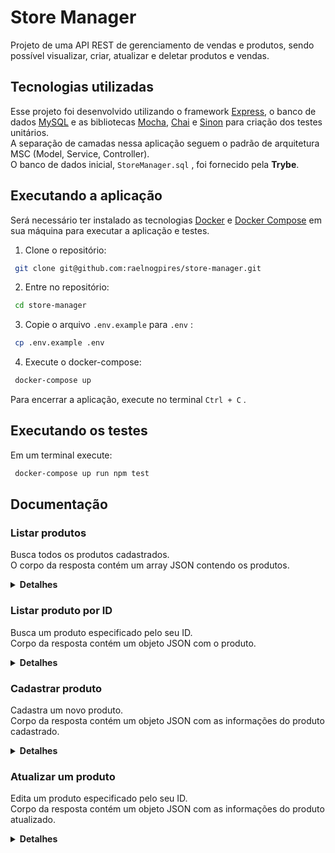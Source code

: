 # Store Manager
Projeto de uma API REST de gerenciamento de vendas e produtos, sendo possível visualizar, criar, atualizar e deletar produtos e vendas.

## Tecnologias utilizadas
Esse projeto foi desenvolvido utilizando o framework [Express](https://expressjs.com/), o banco de dados [MySQL](https://www.mysql.com/) e as bibliotecas [Mocha](https://mochajs.org/), [Chai](https://www.chaijs.com/) e [Sinon](https://sinonjs.org/) para criação dos testes unitários.  
A separação de camadas nessa aplicação seguem o padrão de arquitetura MSC (Model, Service, Controller).  
O banco de dados inicial, `StoreManager.sql` , foi fornecido pela **Trybe**.

## Executando a aplicação
Será necessário ter instalado as tecnologias [Docker](https://docs.docker.com/engine/install/) e [Docker Compose](https://docs.docker.com/compose/install/) em sua máquina para executar a aplicação e testes.  

1. Clone o repositório:
```sh
 git clone git@github.com:raelnogpires/store-manager.git
```

2. Entre no repositório:
```sh
 cd store-manager
```

3. Copie o arquivo `.env.example` para `.env` :
```sh
 cp .env.example .env
```

4. Execute o docker-compose:
```sh
 docker-compose up
```

Para encerrar a aplicação, execute no terminal `Ctrl + C` .

## Executando os testes
Em um terminal execute:
```sh
 docker-compose up run npm test
```

## Documentação

### Listar produtos
Busca todos os produtos cadastrados.  
O corpo da resposta contém um array JSON contendo os produtos.  

<details>
  <summary><strong>Detalhes</strong></summary>

#### URL
```sh
 GET http://localhost:3000/products
```

#### Campos da resposta
| **Campo**  | **Tipo** | **Descrição**                      |
|:-----------|:---------|:-----------------------------------|
| id         | int      | ID do produto.                     |
| name       | string   | Nome do produto.                   |
| quantity   | int      | Quantidade em estoque do produto.  |

#### Códigos de status da resposta
| **Código** | **Descrição**                      |
|:-----------|:-----------------------------------|
| 200        | Produtos retornados com sucesso.   |

#### Exemplo
Resposta:
```json
 [
  {
    "id": 1,
    "name": "Martelo de Thor",
    "quantity": 10
  },
  {
    "id": 2,
    "name": "Traje de encolhimento",
    "quantity": 20
  },  
  {
    "id": 3,
    "name": "Escudo do CapitÃ£o AmÃ©rica",
    "quantity": 30
  }
 ]
```

</details>

### Listar produto por ID
Busca um produto especificado pelo seu ID.  
Corpo da resposta contém um objeto JSON com o produto.  

<details>
  <summary><strong>Detalhes</strong></summary>

#### URL
```sh
 GET http://localhost:3000/products/{id}
```

#### Parâmetros

##### Path
| **Campo**  | **Tipo** | **Descrição**           |
|:-----------|:---------|:------------------------|
| id         | int      | ID do produto.          |

#### Campos da resposta
| **Campo**  | **Tipo** | **Descrição**                     |
|:-----------|:---------|:----------------------------------|
| id         | int      | ID do produto.                    |
| name       | string   | Nome do produto.                  |
| quantity   | int      | Quantidade em estoque do produto. |

#### Códigos de status da resposta
| **Código** | **Descrição**                      |
|:-----------|:-----------------------------------|
| 200        | Produto retornado com sucesso.     |
| 404        | Produto não encontrado.            |

#### Exemplo
Resposta:
```json
 {
   "id": 1,
   "name": "Martelo de Thor",
   "quantity": 10
 }
```

</details>

### Cadastrar produto
Cadastra um novo produto.  
Corpo da resposta contém um objeto JSON com as informações do produto cadastrado.

<details>
  <summary><strong>Detalhes</strong></summary>

#### URL
```sh
 POST http://localhost:3000/products
```

#### Parâmetros

##### Body
| **Parâmetro**  | **Tipo** | **Descrição**                                       |
|:---------------|:---------|:----------------------------------------------------|
| name           | string   | Nome do produto. **Obrigatório**, mínimo: 5 letras. |
| quantity       | int      | Quantidade do produto. **Obrigatório**, mínimo: 1.  |

#### Campos da resposta
| **Campo**  | **Tipo** | **Descrição**                      |
|:-----------|:---------|:-----------------------------------|
| id         | int      | ID do produto.                     |
| name       | string   | Nome do produto.                   |
| quantity   | int      | Quantidade em estoque do produto.  |

#### Códigos de status da resposta
| **Código** | **Descrição**                                     |
|:-----------|:--------------------------------------------------|
| 201        | Produto cadastrado com sucesso.                   |
| 400        | Parâmetro não encontrado no `body` da requisição. |
| 422        | Parâmetro inválido.                               |

#### Exemplo

Requisição:
```json
 "name": "Armadura do Homem de Ferro",
 "quantity": 1,
```

Resposta:
```json
 "id": 4,
 "name": "Armadura do Homem de Ferro",
 "quantity": 1,
```

</details>

### Atualizar um produto
Edita um produto especificado pelo seu ID.  
Corpo da resposta contém um objeto JSON com as informações do produto atualizado.

<details>
  <summary><strong>Detalhes</strong></summary>

#### URL
```sh
 PUT http://localhost:3000/products/{id}
```

#### Parâmetros

##### Path
| **Campo**  | **Tipo** | **Descrição**           |
|:-----------|:---------|:------------------------|
| id         | int      | ID do produto.          |

##### Body
| **Parâmetro**  | **Tipo** | **Descrição**                                       |
|:---------------|:---------|:----------------------------------------------------|
| name           | string   | Nome do produto. **Obrigatório**, mínimo: 5 letras. |
| quantity       | int      | Quantidade do produto. **Obrigatório**, mínimo: 1.  |

#### Campos da resposta
| **Campo**  | **Tipo** | **Descrição**                      |
|:-----------|:---------|:-----------------------------------|
| id         | int      | ID do produto.                     |
| name       | string   | Nome do produto.                   |
| quantity   | int      | Quantidade em estoque do produto.  |

#### Códigos de status da resposta
| **Código** | **Descrição**                                     |
|:-----------|:--------------------------------------------------|
| 200        | Produto atualizado com sucesso.                   |
| 400        | Parâmetro não encontrado no `body` da requisição. |
| 404        | Produto não encontrado.                           |
| 422        | Parâmetro inválido.                               |

#### Exemplo

Requisição:  
`http://localhost:3000/products/1`  

```json
 "name": "Anel de Sauron",
 "quantity": 2,
```

Resposta:
```json
 "id": 1,
 "name": "Anel de Sauron",
 "quantity": 2,
```

</details>

